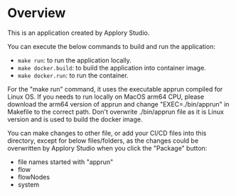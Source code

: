 # Overview

This is an application created by Applory Studio.

You can execute the below commands to build and run the application:

- `make run`: to run the application locally.
- `make docker.build`: to build the application into container image.
- `make docker.run`: to run the container.

For the "make run" command, it uses the executable apprun compiled for Linux OS. If you needs to run locally on MacOS arm64 CPU, please download the arm64 version of apprun and change "EXEC=./bin/apprun" in Makefile to the correct path. Don't overwrite ./bin/apprun file as it is Linux version and is used to build the docker image.

You can make changes to other file, or add your CI/CD files into this directory, except for below files/folders, as the changes could be overwritten by Applory Studio when you click the "Package" button:

- file names started with "apprun"
- flow
- flowNodes
- system

